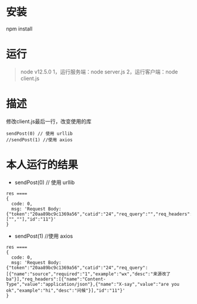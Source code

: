 # 安装
npm install

# 运行
> node v12.5.0
1，运行服务端：node server.js
2，运行客户端：node client.js

# 描述
修改client.js最后一行，改变使用的库
```
sendPost(0) // 使用 urllib
//sendPost(1) //使用 axios
```

# 本人运行的结果
- sendPost(0) // 使用 urllib
```
res ====
{
  code: 0,
  msg: 'Request Body: {"token":"20aa89bc9c1369a56","catid":"24","req_query":"","req_headers":["",""],"id":"11"}'
}
```

- sendPost(1) //使用 axios
```
res ====
{
  code: 0,
  msg: 'Request Body: {"token":"20aa89bc9c1369a56","catid":"24","req_query":[{"name":"source","required":"1","example":"wx","desc":"来源改了ba"}],"req_headers":[{"name":"Content-Type","value":"application/json"},{"name":"X-say","value":"are you ok","example":"hi","desc":"问候"}],"id":"11"}'
}
```
